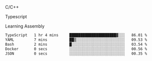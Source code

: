 <p>C/C++</p>
<p> Typescript</p>
<p>Learning Assembly</p>

<!--START_SECTION:waka-->

```txt
TypeScript   1 hr 4 mins     █████████████████████▓░░░   86.01 %
YAML         7 mins          ██▒░░░░░░░░░░░░░░░░░░░░░░   09.53 %
Bash         2 mins          █░░░░░░░░░░░░░░░░░░░░░░░░   03.54 %
Docker       0 secs          ░░░░░░░░░░░░░░░░░░░░░░░░░   00.56 %
JSON         0 secs          ░░░░░░░░░░░░░░░░░░░░░░░░░   00.35 %
```

<!--END_SECTION:waka-->
